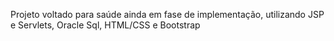 Projeto voltado para saúde ainda em fase de implementação, utilizando JSP e Servlets, Oracle Sql, HTML/CSS e Bootstrap
